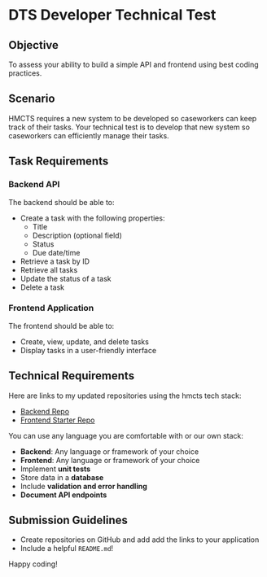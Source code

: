 # DTS Developer Technical Test

## Objective
To assess your ability to build a simple API and frontend using best coding practices.

## Scenario
HMCTS requires a new system to be developed so caseworkers can keep track of their tasks. Your technical test is to develop that new system so caseworkers can efficiently manage their tasks.

## Task Requirements

### Backend API
The backend should be able to:
- Create a task with the following properties:
  - Title
  - Description (optional field)
  - Status
  - Due date/time
- Retrieve a task by ID
- Retrieve all tasks
- Update the status of a task
- Delete a task

### Frontend Application
The frontend should be able to:
- Create, view, update, and delete tasks
- Display tasks in a user-friendly interface

## Technical Requirements
Here are links to my updated repositories using the hmcts tech stack:
- [Backend Repo](https://github.com/hmcts-lrm-anon/hmcts-dev-test-backend)
- [Frontend Starter Repo](https://github.com/hmcts-lrm-anon/hmcts-dev-test-frontend)

You can use any language you are comfortable with or our own stack:
- **Backend**: Any language or framework of your choice
- **Frontend**: Any language or framework of your choice
- Implement **unit tests**
- Store data in a **database**
- Include **validation and error handling**
- **Document API endpoints**

## Submission Guidelines
- Create repositories on GitHub and add add the links to your application
- Include a helpful `README.md`!

Happy coding!
